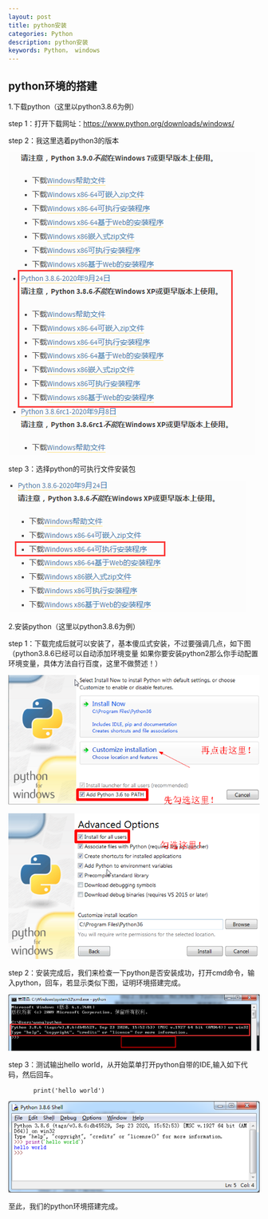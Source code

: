 ```yaml
---
layout: post
title: python安装
categories: Python
description: python安装
keywords: Python， windows
---
```


## python环境的搭建 ##
1.下载python（这里以python3.8.6为例）

step 1：打开下载网址：https://www.python.org/downloads/windows/

step 2：我这里选着python3的版本

![](/images/posts/python/python.png)

step 3：选择python的可执行文件安装包

![](/images/posts/python/python0.png)


2.安装python（这里以python3.8.6为例）

step 1：下载完成后就可以安装了，基本傻瓜式安装，不过要强调几点，如下图（python3.8.6已经可以自动添加环境变量                     如果你要安装python2那么你手动配置环境变量，具体方法自行百度，这里不做赘述！）

![](/images/posts/python/python1.png)

![](/images/posts/python/python2.png)

step 2：安装完成后，我们来检查一下python是否安装成功，打开cmd命令，输入python，回车，若显示类似下图，证明环境搭建完成。

![](/images/posts/python/python3.png)

step 3：测试输出hello world，从开始菜单打开python自带的IDE,输入如下代码，然后回车。

           print('hello world')

![](/images/posts/python/python4.png)

至此，我们的python环境搭建完成。


